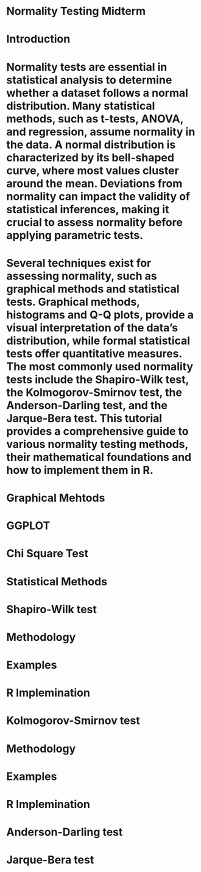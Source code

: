 # Normality Testing Midterm
# Introduction
# Normality tests are essential in statistical analysis to determine whether a dataset follows a normal distribution. Many statistical methods, such as t-tests, ANOVA, and regression, assume normality in the data. A normal distribution is characterized by its bell-shaped curve, where most values cluster around the mean. Deviations from normality can impact the validity of statistical inferences, making it crucial to assess normality before applying parametric tests.
# Several techniques exist for assessing normality, such as graphical methods and statistical tests. Graphical methods, histograms and Q-Q plots, provide a visual interpretation of the data’s distribution, while formal statistical tests offer quantitative measures. The most commonly used normality tests include the Shapiro-Wilk test, the Kolmogorov-Smirnov test, the Anderson-Darling test, and the Jarque-Bera test. This tutorial provides a comprehensive guide to various normality testing methods, their mathematical foundations and how to implement them in R. 

# Graphical Mehtods 
# GGPLOT
# Chi Square Test



# Statistical Methods

# Shapiro-Wilk test
  # Methodology
  # Examples
  # R Implemination

# Kolmogorov-Smirnov test
  # Methodology
  # Examples
  # R Implemination

# Anderson-Darling test

# Jarque-Bera test

# 
